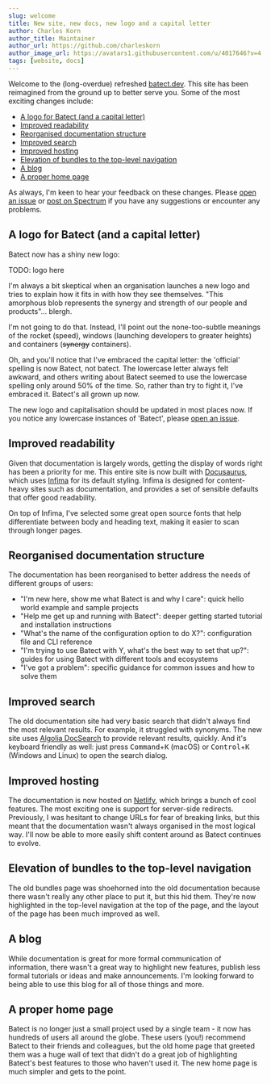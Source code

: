 ```yaml
---
slug: welcome
title: New site, new docs, new logo and a capital letter
author: Charles Korn
author_title: Maintainer
author_url: https://github.com/charleskorn
author_image_url: https://avatars1.githubusercontent.com/u/4017646?v=4
tags: [website, docs]
---
```


Welcome to the (long-overdue) refreshed [batect.dev](https://batect.dev). This site has been reimagined from the ground up to
better serve you. Some of the most exciting changes include:

* [A logo for Batect (and a capital letter)](#a-logo-for-batect-and-a-capital-letter)
* [Improved readability](#improved-readability)
* [Reorganised documentation structure](#reorganised-documentation-structure)
* [Improved search](#improved-search)
* [Improved hosting](#improved-hosting)
* [Elevation of bundles to the top-level navigation](#elevation-of-bundles-to-the-top-level-navigation)
* [A blog](#a-blog)
* [A proper home page](#a-proper-home-page)

As always, I'm keen to hear your feedback on these changes. Please [open an issue](https://github.com/batect/batect/issues) or
[post on Spectrum](https://spectrum.chat/batect) if you have any suggestions or encounter any problems.

## A logo for Batect (and a capital letter)

Batect now has a shiny new logo:

TODO: logo here

I'm always a bit skeptical when an organisation launches a new logo and tries to explain how it fits in with how they see themselves.
"This amorphous blob represents the synergy and strength of our people and products"... blergh.

I'm not going to do that. Instead, I'll point out the none-too-subtle meanings of the rocket (speed), windows (launching developers to
greater heights) and containers (~~synergy~~ containers).

Oh, and you'll notice that I've embraced the capital letter: the 'official' spelling is now Batect, not batect. The lowercase letter
always felt awkward, and others writing about Batect seemed to use the lowercase spelling only around 50% of the time. So, rather than try to fight
it, I've embraced it. Batect's all grown up now.

The new logo and capitalisation should be updated in most places now. If you notice any lowercase instances of 'Batect', please
[open an issue](https://github.com/batect/batect/issues).

## Improved readability

Given that documentation is largely words, getting the display of words right has been a priority for me. This entire site is now built with
[Docusaurus](https://docusaurus.io/), which uses [Infima](https://facebookincubator.github.io/infima/) for its default styling. Infima is
designed for content-heavy sites such as documentation, and provides a set of sensible defaults that offer good readability.

On top of Infima, I've selected some great open source fonts that help differentiate between body and heading text, making it easier to scan through
longer pages.

## Reorganised documentation structure

The documentation has been reorganised to better address the needs of different groups of users:

* "I'm new here, show me what Batect is and why I care": quick hello world example and sample projects
* "Help me get up and running with Batect": deeper getting started tutorial and installation instructions
* "What's the name of the configuration option to do X?": configuration file and CLI reference
* "I'm trying to use Batect with Y, what's the best way to set that up?": guides for using Batect with different tools and ecosystems
* "I've got a problem": specific guidance for common issues and how to solve them

## Improved search

The old documentation site had very basic search that didn't always find the most relevant results. For example, it struggled with synonyms.
The new site uses [Algolia DocSearch](https://docsearch.algolia.com/) to provide relevant results, quickly. And it's keyboard friendly as well:
just press <kbd>Command</kbd>+<kbd>K</kbd> (macOS) or <kbd>Control</kbd>+<kbd>K</kbd> (Windows and Linux) to open the search dialog.

## Improved hosting

The documentation is now hosted on [Netlify](https://www.netlify.com/), which brings a bunch of cool features. The most exciting one is
support for server-side redirects. Previously, I was hesitant to change URLs for fear of breaking links, but this meant that the
documentation wasn't always organised in the most logical way. I'll now be able to more easily shift content around as Batect continues to evolve.

## Elevation of bundles to the top-level navigation

The old bundles page was shoehorned into the old documentation because there wasn't really any other place to put it, but this hid them. They're
now highlighted in the top-level navigation at the top of the page, and the layout of the page has been much improved as well.

## A blog

While documentation is great for more formal communication of information, there wasn't a great way to highlight new features, publish less formal
tutorials or ideas and make announcements. I'm looking forward to being able to use this blog for all of those things and more.

## A proper home page

Batect is no longer just a small project used by a single team - it now has hundreds of users all around the globe. These users (you!) recommend Batect
to their friends and colleagues, but the old home page that greeted them was a huge wall of text that didn't do a great job of highlighting Batect's
best features to those who haven't used it. The new home page is much simpler and gets to the point.
